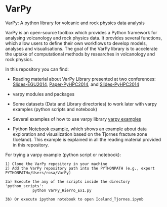 # VarPy
VarPy: A python library for volcanic and rock physics data analysis


VarPy is an open-source toolbox which provides a
Python framework for analysing volcanology and rock physics
data. It provides several functions, which allow users to define
their own workflows to develop models, analyses and visualisations.
The goal of the VarPy library is to accelerate the uptake
of computational methods by researches in volcanology and rock
physics. 

In this repository you can find:

- Reading material about VarPy Library presented at two conferences: [Slides-EGU2014](https://github.com/rosafilgueira/VarPy/blob/master/VarPy_EGU2014.pdf), [Paper-PyHPC2014](https://github.com/rosafilgueira/VarPy/blob/master/pyhpc2014_submission_4.pdf), and [Slides-PyHPC2014](https://github.com/rosafilgueira/VarPy/blob/master/pyhpc2014-4-VarPy.pdf)

- varpy modules and packages

- Some datasets (Data and Library directories) to work later with varpy examples (python scripts and notebook)

- Several examples of how to use varpy library [varpy examples](https://github.com/rosafilgueira/VarPy/blob/master/python_scripts)

- Python [Notebook example](https://github.com/rosafilgueira/VarPy/blob/master/Iceland_Tjornes.ipynb),
which shows an example about data exploration and visualization based on the Tjornes fracture zone (Iceland).
This example is explained in all the reading material provided in this repository. 

For trying a varpy example (python script or notebook):

	1) Clone the VarPy repository in your machine
	2) Add the VarPy repository path into the PYTHONPATH (e.g., export PYTHONPATH=/Users/rosa/VarPy)

	3a) Execute the any of the scripts inside the directory 'python_scripts':
                python VarPy_Hierro_Ex1.py
	
	3b) Or execute ipython notebook to open Iceland_Tjornes.ipynb 
